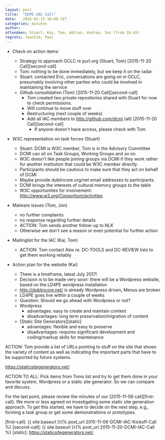```yaml
---
layout: post
title:  "DCMI-IAC Call"
date:   2016-01-15 16:00 CET
categories: minutes
author:
attendees: Stuart, Kai, Tom, Adrian, Andrew, Jon (from 16:45)
regrets: Joachim, Paul
---
```


- Check on action items:
  - Strategy to approach OCLC re purl.org (Stuart, Tom) [2015-11-20 Call][second-call]
  - Tom: nothing to be done immediately, but we keep it on the radar
  - Stuart: contacted Eric, conversations are going on in OCLC, presumably involving other parties who could be involved in maintaining the service
  - Github consolidation (Tom) [2015-11-20 Call][second-call]
    - Tom created two private repositories shared with Stuart for now to check permissions.
    - Will continue to move stuff over 
    - Restructuring (next couple of weeks)
    - Add all IAC members to <http://github.com/dcmi> (all) [2015-11-20 Call][second-call]
      - If anyone doesn't have access, please check with Tom

- W3C representation on task forces (Stuart)
  - Stuart: DCMI is W3C member, Tom is in the Advisory Committee
  - DCMI can sit on Task Groups, Working Groups and so on
  - W3C doesn't like people joining groups via DCMI if they work rather for another institution that could be W3C member directly.
  - Participants should be cautious to make sure that they act on behalf of DCMI
  - Maybe provide dublincore.org/net email addresses to participants.
  - DCMI brings the interests of cultural memory groups to the table
  - W3C opportunities for involvement: <http://www.w3.org/Consortium/activities>

- Malware issues (Tom, Jon)
  - no further complaints
  - no response regarding further details
  - ACTION: Tom sends another follow-up to NLK
  - Otherwise we don't see a reason or even potential for further action

- Mailinglist for the IAC (Kai, Tom)
  - ACTION: Tom contact Alex re. DC-TOOLS and DC-REVIEW lists to get them working reliably

- Action plan for the website (Kai)
  - There is a timeframe, latest July 2017!
  - Decision is to be made very soon: there will be a Wordpress website, based on the LD4PE wordpress installation
  - <http://dublincore.net/> is already Wordpress driven, Menus are broken
  - LD4PE goes live within a couple of weeks
  - Question: Should we go ahead with Wordpress or not?
  - Wordpress
    - advantages: easy to create and maintain content
    - disadvantages: long term preservation/migration of content
  - [Static Site Generators][static]
    - advantages: flexible and easy to preserve
    - disadvantages: requires significant development and coding/markup skills for maintenance

ACTION: Tom provide a list of URLs pointing to stuff on the site that shows the variety of content as well as indicating the important parts that have to be supported by future systems.

<https://staticsitegenerators.net/>

ACTION TO ALL: Pick items from Toms list and try to get them done in your favorite system, Wordpress or a static site generator. So we can compare and discuss.

For the last point, please review the minutes of our [2015-11-06 call][first-call].
We more or less agreed on investigating some static site generation
approach. To get this started, we have to decide on the next step, e.g.,
forming a task group or get some demonstrations or prototypes.

[first-call]: {{ site.baseurl }}{% post_url 2015-11-06-DCMI-IAC-Kickoff-Call %}
[second-call]: {{ site.baseurl }}{% post_url 2015-11-20-DCMI-IAC-Call %}
[static]: https://staticsitegenerators.net/
